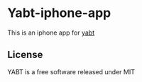 # Yabt-iphone-app

This is an iphone app for [yabt](https://github.com/sridharrajs/yabt)


## License

YABT is a free software released under MIT

